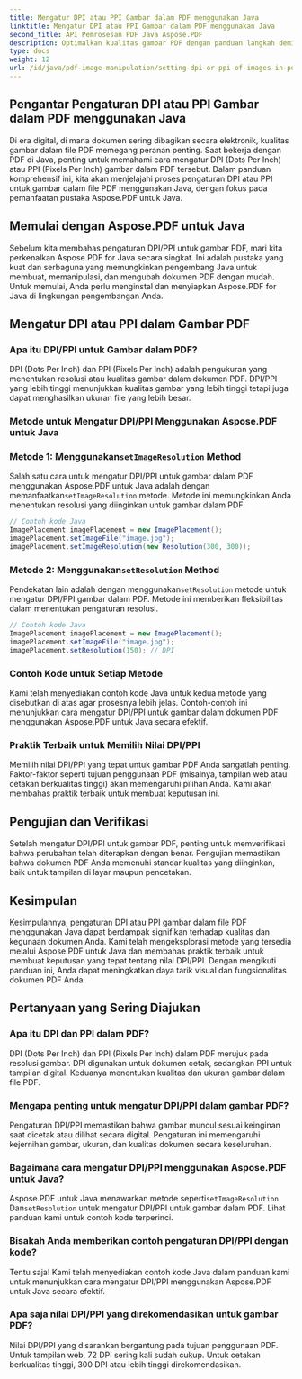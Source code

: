 ```yaml
---
title: Mengatur DPI atau PPI Gambar dalam PDF menggunakan Java
linktitle: Mengatur DPI atau PPI Gambar dalam PDF menggunakan Java
second_title: API Pemrosesan PDF Java Aspose.PDF
description: Optimalkan kualitas gambar PDF dengan panduan langkah demi langkah kami tentang pengaturan DPI/PPI dalam PDF menggunakan Java. Pelajari cara menyempurnakan dokumen Anda untuk tampilan cetak dan digital.
type: docs
weight: 12
url: /id/java/pdf-image-manipulation/setting-dpi-or-ppi-of-images-in-pdf-using-java/
---
```


## Pengantar Pengaturan DPI atau PPI Gambar dalam PDF menggunakan Java

Di era digital, di mana dokumen sering dibagikan secara elektronik, kualitas gambar dalam file PDF memegang peranan penting. Saat bekerja dengan PDF di Java, penting untuk memahami cara mengatur DPI (Dots Per Inch) atau PPI (Pixels Per Inch) gambar dalam PDF tersebut. Dalam panduan komprehensif ini, kita akan menjelajahi proses pengaturan DPI atau PPI untuk gambar dalam file PDF menggunakan Java, dengan fokus pada pemanfaatan pustaka Aspose.PDF untuk Java.

## Memulai dengan Aspose.PDF untuk Java

Sebelum kita membahas pengaturan DPI/PPI untuk gambar PDF, mari kita perkenalkan Aspose.PDF for Java secara singkat. Ini adalah pustaka yang kuat dan serbaguna yang memungkinkan pengembang Java untuk membuat, memanipulasi, dan mengubah dokumen PDF dengan mudah. Untuk memulai, Anda perlu menginstal dan menyiapkan Aspose.PDF for Java di lingkungan pengembangan Anda.

## Mengatur DPI atau PPI dalam Gambar PDF

### Apa itu DPI/PPI untuk Gambar dalam PDF?

DPI (Dots Per Inch) dan PPI (Pixels Per Inch) adalah pengukuran yang menentukan resolusi atau kualitas gambar dalam dokumen PDF. DPI/PPI yang lebih tinggi menunjukkan kualitas gambar yang lebih tinggi tetapi juga dapat menghasilkan ukuran file yang lebih besar.

### Metode untuk Mengatur DPI/PPI Menggunakan Aspose.PDF untuk Java

###  Metode 1: Menggunakan`setImageResolution` Method

 Salah satu cara untuk mengatur DPI/PPI untuk gambar dalam PDF menggunakan Aspose.PDF untuk Java adalah dengan memanfaatkan`setImageResolution` metode. Metode ini memungkinkan Anda menentukan resolusi yang diinginkan untuk gambar dalam PDF.

```java
// Contoh kode Java
ImagePlacement imagePlacement = new ImagePlacement();
imagePlacement.setImageFile("image.jpg");
imagePlacement.setImageResolution(new Resolution(300, 300));
```

###  Metode 2: Menggunakan`setResolution` Method

 Pendekatan lain adalah dengan menggunakan`setResolution` metode untuk mengatur DPI/PPI gambar dalam PDF. Metode ini memberikan fleksibilitas dalam menentukan pengaturan resolusi.

```java
// Contoh kode Java
ImagePlacement imagePlacement = new ImagePlacement();
imagePlacement.setImageFile("image.jpg");
imagePlacement.setResolution(150); // DPI
```

### Contoh Kode untuk Setiap Metode

Kami telah menyediakan contoh kode Java untuk kedua metode yang disebutkan di atas agar prosesnya lebih jelas. Contoh-contoh ini menunjukkan cara mengatur DPI/PPI untuk gambar dalam dokumen PDF menggunakan Aspose.PDF untuk Java secara efektif.

### Praktik Terbaik untuk Memilih Nilai DPI/PPI

Memilih nilai DPI/PPI yang tepat untuk gambar PDF Anda sangatlah penting. Faktor-faktor seperti tujuan penggunaan PDF (misalnya, tampilan web atau cetakan berkualitas tinggi) akan memengaruhi pilihan Anda. Kami akan membahas praktik terbaik untuk membuat keputusan ini.

## Pengujian dan Verifikasi

Setelah mengatur DPI/PPI untuk gambar PDF, penting untuk memverifikasi bahwa perubahan telah diterapkan dengan benar. Pengujian memastikan bahwa dokumen PDF Anda memenuhi standar kualitas yang diinginkan, baik untuk tampilan di layar maupun pencetakan.

## Kesimpulan

Kesimpulannya, pengaturan DPI atau PPI gambar dalam file PDF menggunakan Java dapat berdampak signifikan terhadap kualitas dan kegunaan dokumen Anda. Kami telah mengeksplorasi metode yang tersedia melalui Aspose.PDF untuk Java dan membahas praktik terbaik untuk membuat keputusan yang tepat tentang nilai DPI/PPI. Dengan mengikuti panduan ini, Anda dapat meningkatkan daya tarik visual dan fungsionalitas dokumen PDF Anda.

## Pertanyaan yang Sering Diajukan

### Apa itu DPI dan PPI dalam PDF?

DPI (Dots Per Inch) dan PPI (Pixels Per Inch) dalam PDF merujuk pada resolusi gambar. DPI digunakan untuk dokumen cetak, sedangkan PPI untuk tampilan digital. Keduanya menentukan kualitas dan ukuran gambar dalam file PDF.

### Mengapa penting untuk mengatur DPI/PPI dalam gambar PDF?

Pengaturan DPI/PPI memastikan bahwa gambar muncul sesuai keinginan saat dicetak atau dilihat secara digital. Pengaturan ini memengaruhi kejernihan gambar, ukuran, dan kualitas dokumen secara keseluruhan.

### Bagaimana cara mengatur DPI/PPI menggunakan Aspose.PDF untuk Java?

 Aspose.PDF untuk Java menawarkan metode seperti`setImageResolution` Dan`setResolution` untuk mengatur DPI/PPI untuk gambar dalam PDF. Lihat panduan kami untuk contoh kode terperinci.

### Bisakah Anda memberikan contoh pengaturan DPI/PPI dengan kode?

Tentu saja! Kami telah menyediakan contoh kode Java dalam panduan kami untuk menunjukkan cara mengatur DPI/PPI menggunakan Aspose.PDF untuk Java secara efektif.

### Apa saja nilai DPI/PPI yang direkomendasikan untuk gambar PDF?

Nilai DPI/PPI yang disarankan bergantung pada tujuan penggunaan PDF. Untuk tampilan web, 72 DPI sering kali sudah cukup. Untuk cetakan berkualitas tinggi, 300 DPI atau lebih tinggi direkomendasikan.
